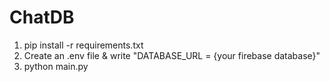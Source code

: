 # ChatDB

1. pip install -r requirements.txt
2. Create an .env file & write "DATABASE_URL = {your firebase database}" 
3. python main.py
